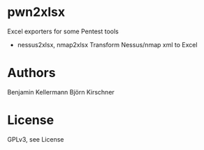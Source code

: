 # pwn2xlsx
Excel exporters for some Pentest tools

* nessus2xlsx, nmap2xlsx
  Transform Nessus/nmap xml to Excel

# Authors
Benjamin Kellermann
Björn Kirschner

# License
GPLv3, see License
